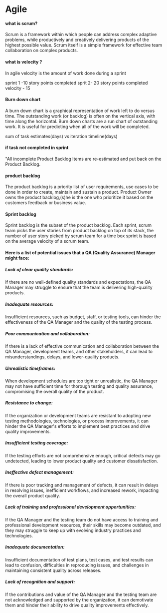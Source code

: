 # Agile

#### what is scrum?
Scrum is a framework within which people can address complex adaptive problems, while productively and creatively delivering products of the highest possible value.
Scrum itself is a simple framework for effective team collaboration on complex products. 

#### what is velocity ?

In agile velocity is the amount of work done during a sprint

sprint 1 -10 story points completed
sprit 2- 20 story points completed
velocity - 15 

#### Burn down chart
A burn down chart is a graphical representation of work left to do versus time. The outstanding work (or backlog) is often on the vertical axis, with time along the horizontal. Burn down charts are a run chart of outstanding work. It is useful for predicting when all of the work will be completed.

sum of task estimates(days) vs iteration timeline(days)


#### if task not completed in sprint 
"All incomplete Product Backlog Items are re-estimated and put back on the Product Backlog.

#### product backlog 
The product backlog is a priority list of user requirements, use cases to be done in order to create, maintain and sustain a product. Product Owner owns the product backlog,(s)he is the one who prioritize it based on the customers feedback or business value. 
#### Sprint backlog 
Sprint backlog is the subset of the product backlog. Each sprint, scrum team picks the user stories from product backlog on top of its stack, the number of user story picked by scrum team for a time box sprint is based on the average velocity of a scrum team.

####  Here is a list of potential issues that a QA (Quality Assurance) Manager might face:

##### Lack of clear quality standards: 
If there are no well-defined quality standards and expectations, the QA Manager may struggle to ensure that the team is delivering high-quality products.

##### Inadequate resources: 
Insufficient resources, such as budget, staff, or testing tools, can hinder the effectiveness of the QA Manager and the quality of the testing process.

##### Poor communication and collaboration: 
If there is a lack of effective communication and collaboration between the QA Manager, development teams, and other stakeholders, it can lead to misunderstandings, delays, and lower-quality products.

##### Unrealistic timeframes: 
When development schedules are too tight or unrealistic, the QA Manager may not have sufficient time for thorough testing and quality assurance, compromising the overall quality of the product.

##### Resistance to change: 
If the organization or development teams are resistant to adopting new testing methodologies, technologies, or process improvements, it can hinder the QA Manager's efforts to implement best practices and drive quality improvements.

##### Insufficient testing coverage: 
If the testing efforts are not comprehensive enough, critical defects may go undetected, leading to lower product quality and customer dissatisfaction.

#####  Ineffective defect management: 
If there is poor tracking and management of defects, it can result in delays in resolving issues, inefficient workflows, and increased rework, impacting the overall product quality.

##### Lack of training and professional development opportunities: 
If the QA Manager and the testing team do not have access to training and professional development resources, their skills may become outdated, and they may struggle to keep up with evolving industry practices and technologies.

##### Inadequate documentation:
Insufficient documentation of test plans, test cases, and test results can lead to confusion, difficulties in reproducing issues, and challenges in maintaining consistent quality across releases.

##### Lack of recognition and support: 
If the contributions and value of the QA Manager and the testing team are not acknowledged and supported by the organization, it can demotivate them and hinder their ability to drive quality improvements effectively.

